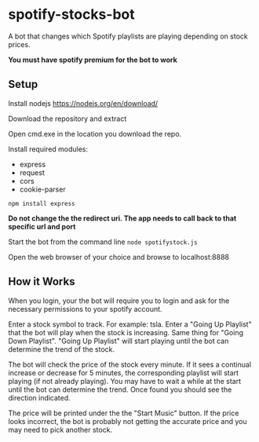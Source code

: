 # spotify-stocks-bot
A bot that changes which Spotify playlists are playing depending on stock prices.

**You must have spotify premium for the bot to work**

## Setup

Install nodejs
https://nodejs.org/en/download/

Download the repository and extract

Open cmd.exe in the location you download the repo.

Install required modules:
* express
* request
* cors
* cookie-parser

```npm install express```

**Do not change the the redirect uri.  The app needs to call back to that specific url and port**

Start the bot from the command line
``` node spotifystock.js ```

Open the web browser of your choice and browse to localhost:8888

## How it Works

When you login, your the bot will require you to login and ask for the necessary permissions to your spotify account.

Enter a stock symbol to track. For example: tsla.
Enter a "Going Up Playlist" that the bot will play when the stock is increasing.
Same thing for "Going Down Playlist".
"Going Up Playlist" will start playing until the bot can determine the trend of the stock.

The bot will check the price of the stock every minute.  If it sees a continual increase or decrease for 5 minutes, the corresponding playlist will start playing (if not already playing).  You may have to wait a while at the start until the bot can determine the trend.  Once found you should see the direction indicated.

The price will be printed under the the "Start Music" button.  If the price looks incorrect, the bot is probably not getting the accurate price and you may need to pick another stock.
